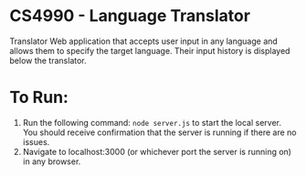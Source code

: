 # CS4990 - Language Translator

Translator Web application that accepts user input in any language and allows them to specify the target language. 
Their input history is displayed below the translator.

# To Run:
1. Run the following command: `node server.js` to start the local server. You should receive confirmation that the server is running if there are no issues.
2. Navigate to localhost:3000 (or whichever port the server is running on) in any browser.
